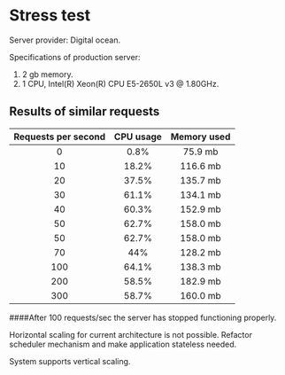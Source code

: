 # Stress test

Server provider: Digital ocean.

Specifications of production server:

1. 2 gb memory.
2. 1 CPU, Intel(R) Xeon(R) CPU E5-2650L v3 @ 1.80GHz.

## Results of similar requests

| Requests per second | CPU usage | Memory used |
| :-----------------: | :-------: | :---------: |
|          0          |   0.8%    |   75.9 mb   |
|         10          |   18.2%   |  116.6 mb   |
|         20          |   37.5%   |  135.7 mb   |
|         30          |   61.1%   |  134.1 mb   |
|         40          |   60.3%   |  152.9 mb   |
|         50          |   62.7%   |  158.0 mb   |
|         50          |   62.7%   |  158.0 mb   |
|         70          |    44%    |  128.2 mb   |
|         100         |   64.1%   |  138.3 mb   |
|         200         |   58.5%   |  182.9 mb   |
|         300         |   58.7%   |  160.0 mb   |

####After 100 requests/sec the server has stopped functioning properly.

Horizontal scaling for current architecture is not possible.
Refactor scheduler mechanism and make application stateless needed.

System supports vertical scaling.
